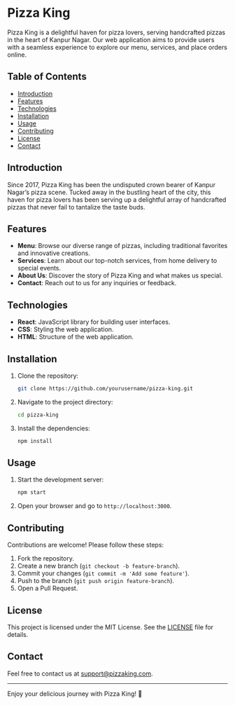 # Pizza King

Pizza King is a delightful haven for pizza lovers, serving handcrafted pizzas in the heart of Kanpur Nagar. Our web application aims to provide users with a seamless experience to explore our menu, services, and place orders online.

## Table of Contents

- [Introduction](#introduction)
- [Features](#features)
- [Technologies](#technologies)
- [Installation](#installation)
- [Usage](#usage)
- [Contributing](#contributing)
- [License](#license)
- [Contact](#contact)

## Introduction

Since 2017, Pizza King has been the undisputed crown bearer of Kanpur Nagar’s pizza scene. Tucked away in the bustling heart of the city, this haven for pizza lovers has been serving up a delightful array of handcrafted pizzas that never fail to tantalize the taste buds.

## Features

- **Menu**: Browse our diverse range of pizzas, including traditional favorites and innovative creations.
- **Services**: Learn about our top-notch services, from home delivery to special events.
- **About Us**: Discover the story of Pizza King and what makes us special.
- **Contact**: Reach out to us for any inquiries or feedback.

## Technologies

- **React**: JavaScript library for building user interfaces.
- **CSS**: Styling the web application.
- **HTML**: Structure of the web application.

## Installation

1. Clone the repository:
    ```bash
    git clone https://github.com/yourusername/pizza-king.git
    ```
2. Navigate to the project directory:
    ```bash
    cd pizza-king
    ```
3. Install the dependencies:
    ```bash
    npm install
    ```

## Usage

1. Start the development server:
    ```bash
    npm start
    ```
2. Open your browser and go to `http://localhost:3000`.

## Contributing

Contributions are welcome! Please follow these steps:
1. Fork the repository.
2. Create a new branch (`git checkout -b feature-branch`).
3. Commit your changes (`git commit -m 'Add some feature'`).
4. Push to the branch (`git push origin feature-branch`).
5. Open a Pull Request.

## License

This project is licensed under the MIT License. See the [LICENSE](LICENSE) file for details.

## Contact

Feel free to contact us at support@pizzaking.com.

---

Enjoy your delicious journey with Pizza King! 🍕

